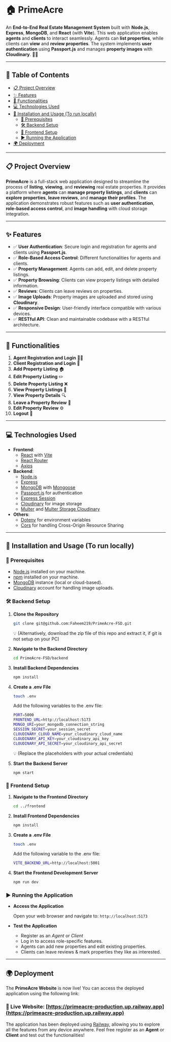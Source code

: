 # 🏠 PrimeAcre

An **End-to-End Real Estate Management System** built with **Node.js**, **Express**, **MongoDB**, and **React** (with **Vite**). This web application enables **agents** and **clients** to interact seamlessly. Agents can **list properties**, while clients can **view** and **review properties**. The system implements **user authentication** using **Passport.js** and manages **property images** with **Cloudinary**. 🏡💼

---

## 📖 Table of Contents

- [📋 Project Overview](#-project-overview)
- [✨ Features](#-features)
- [🔧 Functionalities](#-functionalities)
- [💻 Technologies Used](#-technologies-used)
- [🚀 Installation and Usage (To run locally)](#-installation-and-usage-to-run-locally)
  - [🔑 Prerequisites](#-prerequisites)
  - [🛠️ Backend Setup](#%EF%B8%8F-backend-setup)
  - [🎨 Frontend Setup](#-frontend-setup)
  - [▶️ Running the Application](#️-running-the-application)
- [🌍 Deployment](#-deployment)

---

## 📋 Project Overview

**PrimeAcre** is a full-stack web application designed to streamline the process of **listing**, **viewing**, and **reviewing** real estate properties. It provides a platform where **agents** can **manage property listings**, and **clients** can **explore properties**, **leave reviews**, and **manage their profiles**. The application demonstrates robust features such as **user authentication**, **role-based access control**, and **image handling** with cloud storage integration.

---

## ✨ Features

- ✅ **User Authentication**: Secure login and registration for agents and clients using **Passport.js**.
- ✅ **Role-Based Access Control**: Different functionalities for agents and clients.
- ✅ **Property Management**: Agents can add, edit, and delete property listings.
- ✅ **Property Browsing**: Clients can view property listings with detailed information.
- ✅ **Reviews**: Clients can leave reviews on properties.
- ✅ **Image Uploads**: Property images are uploaded and stored using **Cloudinary**.
- ✅ **Responsive Design**: User-friendly interface compatible with various devices.
- ✅ **RESTful API**: Clean and maintainable codebase with a RESTful architecture.

---

## 🔧 Functionalities

1. **Agent Registration and Login** 👩‍💼
2. **Client Registration and Login** 👤
3. **Add Property Listing** 🏠
4. **Edit Property Listing** ✏️
5. **Delete Property Listing** ❌
6. **View Property Listings** 📄
7. **View Property Details** 🔍
8. **Leave a Property Review** 📝
9. **Edit Property Review** ⚙️
10. **Logout** 🚪

---

## 💻 Technologies Used

- **Frontend**:
  - [React](https://reactjs.org/) with [Vite](https://vitejs.dev/)
  - [React Router](https://reactrouter.com/)
  - [Axios](https://axios-http.com/)
- **Backend**:
  - [Node.js](https://nodejs.org/)
  - [Express](https://expressjs.com/)
  - [MongoDB](https://www.mongodb.com/) with [Mongoose](https://mongoosejs.com/)
  - [Passport.js](http://www.passportjs.org/) for authentication
  - [Express Session](https://www.npmjs.com/package/express-session)
  - [Cloudinary](https://cloudinary.com/) for image storage
  - [Multer](https://github.com/expressjs/multer) and [Multer Storage Cloudinary](https://www.npmjs.com/package/multer-storage-cloudinary)
- **Others**:
  - [Dotenv](https://www.npmjs.com/package/dotenv) for environment variables
  - [Cors](https://www.npmjs.com/package/cors) for handling Cross-Origin Resource Sharing

---

## 🚀 Installation and Usage (To run locally)

### 🔑 Prerequisites

- [Node.js](https://nodejs.org/) installed on your machine.
- [npm](https://www.npmjs.com) installed on your machine.
- [MongoDB](https://www.mongodb.com/) instance (local or cloud-based).
- [Cloudinary](https://cloudinary.com/) account for handling image uploads.

### 🛠️ Backend Setup

1. **Clone the Repository**

   ```bash
   git clone git@github.com:Faheem219/PrimeAcre-FSD.git
   ```
   💡 (Alternatively, download the zip file of this repo and extract it, if git is not setup on your PC) 

1. **Navigate to the Backend Directory**

    ```bash
    cd PrimeAcre-FSD/backend
    ```

2. **Install Backend Dependencies**

    ```bash
    npm install
    ```

3. **Create a .env File**

    ```bash
    touch .env
    ```

    Add the following variables to the .env file:

    ```bash
    PORT=5000
    FRONTEND_URL=http://localhost:5173
    MONGO_URI=your_mongodb_connection_string
    SESSION_SECRET=your_session_secret
    CLOUDINARY_CLOUD_NAME=your_cloudinary_cloud_name
    CLOUDINARY_API_KEY=your_cloudinary_api_key
    CLOUDINARY_API_SECRET=your_cloudinary_api_secret
    ```
    💡 (Replace the placeholders with your actual credentials)

4. **Start the Backend Server**

    ```bash
    npm start
    ```

### 🎨 Frontend Setup

1. **Navigate to the Frontend Directory**

    ```bash
    cd ../frontend
    ```

2. **Install Frontend Dependencies**

    ```bash
    npm install
    ```

3. **Create a .env File**

    ```bash
    touch .env
    ```

    Add the following variable to the .env file:

    ```bash
    VITE_BACKEND_URL=http://localhost:5001
    ```

4. **Start the Frontend Development Server**

    ```bash
    npm run dev
    ```

### ▶️ Running the Application

- **Access the Application**

    Open your web browser and navigate to:
    `http://localhost:5173`

- **Test the Application**
    - Register as an *Agent* or *Client*
    - Log in to access role-specific features.
    - Agents can add new properties and edit existing properties.
    - Clients can leave reviews & mark properties they like as interested.

---

## 🌍 Deployment

The **PrimeAcre Website** is now live! You can access the deployed application using the following link:

### 🔗 Live Website: [https://primeacre-production.up.railway.app](https://primeacre-production.up.railway.app)

The application has been deployed using [Railway](https://railway.app), allowing you to explore all the features from any device anywhere. Feel free register as an **Agent** or **Client** and test out the functionalities!
